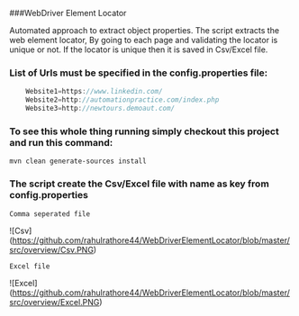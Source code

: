 ###WebDriver Element Locator


Automated approach to extract object properties. The script extracts the web element locator,
By going to each page and validating the locator is unique or not.
If the locator is unique then it is saved in Csv/Excel file.

### List of Urls must be specified in the config.properties file:

```java
    Website1=https://www.linkedin.com/
    Website2=http://automationpractice.com/index.php
    Website3=http://newtours.demoaut.com/
```

### To see this whole thing running simply checkout this project and run this command:

`mvn clean generate-sources install`

### The script create the Csv/Excel file with name as key from config.properties 

`Comma seperated file`

![Csv]
(https://github.com/rahulrathore44/WebDriverElementLocator/blob/master/src/overview/Csv.PNG)

`Excel file`

![Excel]
(https://github.com/rahulrathore44/WebDriverElementLocator/blob/master/src/overview/Excel.PNG) 


